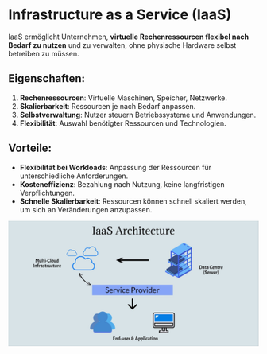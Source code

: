 # Infrastructure as a Service (IaaS)

IaaS ermöglicht Unternehmen, **virtuelle Rechenressourcen flexibel nach Bedarf zu nutzen** und zu verwalten, ohne physische Hardware selbst betreiben zu müssen.

## **Eigenschaften:**

1. **Rechenressourcen**: Virtuelle Maschinen, Speicher, Netzwerke.
2. **Skalierbarkeit**: Ressourcen je nach Bedarf anpassen.
3. **Selbstverwaltung**: Nutzer steuern Betriebssysteme und Anwendungen.
4. **Flexibilität**: Auswahl benötigter Ressourcen und Technologien.

## **Vorteile:**

- **Flexibilität bei Workloads**: Anpassung der Ressourcen für unterschiedliche Anforderungen.
- **Kosteneffizienz**: Bezahlung nach Nutzung, keine langfristigen Verpflichtungen.
- **Schnelle Skalierbarkeit**: Ressourcen können schnell skaliert werden, um sich an Veränderungen anzupassen.

![IaaS](/Bilder/IaaS.png)